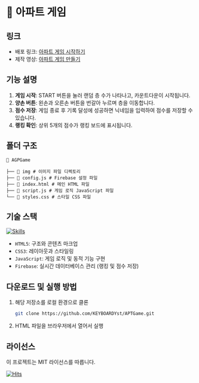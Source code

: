 # 🏢 아파트 게임

## 링크

- 배포 링크: [아파트 게임 시작하기](https://keyboardyst.github.io/APTGame/)
- 제작 영상: [아파트 게임 만들기](https://www.youtube.com/watch?v=1Nk9rGDYhiw&t=99s)

## 기능 설명

1. **게임 시작**: START 버튼을 눌러 랜덤 층 수가 나타나고, 카운트다운이 시작됩니다.
2. **양손 버튼**: 왼손과 오른손 버튼을 번갈아 누르며 층을 이동합니다.
3. **점수 저장**: 게임 종료 후 기록 달성에 성공하면 닉네임을 입력하여 점수를 저장할 수 있습니다.
4. **랭킹 확인**: 상위 5개의 점수가 랭킹 보드에 표시됩니다.

## 폴더 구조

```
📂 AGPGame

├── 📂 img # 이미지 파일 디렉토리
├── 📄 config.js # Firebase 설정 파일
├── 📄 index.html # 메인 HTML 파일
├── 📄 script.js # 게임 로직 JavaScript 파일
└── 📄 styles.css # 스타일 CSS 파일
```

## 기술 스택

[![Skills](https://skillicons.dev/icons?i=html,css,js,firebase)](https://skillicons.dev)

- `HTML5`: 구조와 콘텐츠 마크업
- `CSS3`: 레이아웃과 스타일링
- `JavaScript`: 게임 로직 및 동적 기능 구현
- `Firebase`: 실시간 데이터베이스 관리 (랭킹 및 점수 저장)

## 다운로드 및 실행 방법

1. 해당 저장소를 로컬 환경으로 클론

   ```bash
   git clone https://github.com/KEYBOARDYst/APTGame.git
   ```

2. HTML 파일을 브라우저에서 열어서 실행

## 라이선스

이 프로젝트는 MIT 라이선스를 따릅니다.

[![Hits](https://hits.seeyoufarm.com/api/count/incr/badge.svg?url=https%3A%2F%2Fgithub.com%2FKEYBOARDYst%2FAPTGame&count_bg=%23F56B8F&title_bg=%23292929&icon=&icon_color=%23F56B8F&title=hits&edge_flat=false)](https://hits.seeyoufarm.com)
